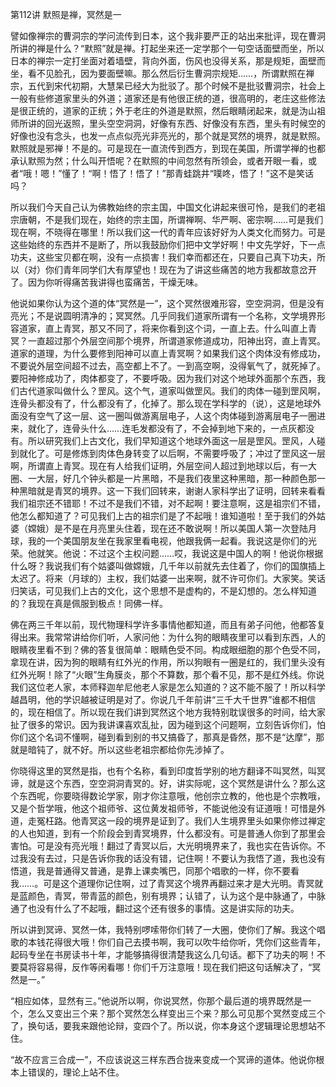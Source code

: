 第112讲 默照是禅，冥然是一

譬如像禅宗的曹洞宗的学问流传到日本，这个我非要严正的站出来批评，现在曹洞所讲的禅是什么？“默照”就是禅。打起坐来还一定学那个一句空话面壁而坐，所以日本的禅宗一定打坐面对着墙壁，背向外面，伤风也没得关系，那是规矩，面壁而坐，看不见脸孔，因为要面壁嘛。那么然后衍生曹洞宗规矩……，所谓默照在禅宗，五代到宋代初期，大慧杲已经大为批驳了。那个时候不是批驳曹洞宗，社会上一般有些修道家里头的外道；道家还是有他很正统的道，很高明的，老庄这些修法是很正统的，道家的正统；外于老庄的外道是默照，然后眼睛闭起来，就是沩山祖师所讲的回光返照，里头空空洞洞，好像有东西、好像没有东西，里头有时候空的好像也没有念头，也发一点点似亮光非亮光的，那个就是冥然的境界，就是默照。默照就是邪禅！不是的。可是现在一直流传到西方，到现在美国，所谓学禅的也都承认默照为然；什么叫开悟呢？在默照的中间忽然有所领会，或者开眼一看，或者“哦！嗯！”懂了！“啊！悟了！悟了！”那青蛙跳井“噗咚，悟了！”这不是笑话吗？

所以我们今天自己认为佛教始终的宗主国，中国文化讲起来很可怜，是我们的老祖宗唐朝，不是我们现在，始终的宗主国，所谓禅啊、华严啊、密宗啊……可是我们现在啊，不晓得在哪里！所以我们这一代的青年应该好好为人类文化而努力。可是这些始终的东西并不是断了，所以我鼓励你们把中文学好啊！中文先学好，下一点功夫，这些宝贝都在啊，没有一点损害！我们幸而都还在，只要自己真下功夫，所以（对）你们青年同学们大有厚望也！现在为了讲这些痛苦的地方我都故意岔开了。因为你听得痛苦我讲得也蛮痛苦，干燥无味。

他说如果你认为这个道的体“冥然是一”，这个冥然很难形容，空空洞洞，但是没有亮光；不是说圆明清净的；冥冥然。几乎同我们道家所谓有一个名称，文学境界形容道家，直上青冥，那又不同了，将来你看到这个词，一直上去。什么叫直上青冥？一直超过那个外层空间那个境界，所谓道家修道成功，阳神出窍，直上青冥。道家的道理，为什么要修到阳神可以直上青冥啊？如果我们这个肉体没有修成功，不要说外层空间超不过去，高空都上不了。一到高空啊，没得氧气了，就死掉了。要阳神修成功了，肉体都变了，不要呼吸。因为我们对这个地球外面那个东西，我们古代道家叫做什么？罡风。这个气，道家叫做罡风。我们的肉体一碰到罡风啊，连骨头都没有了，什么都没有了，化掉了。那么现在学科学的（说），这是地球外面没有空气了这一层、这一圈叫做游离层电子，人这个肉体碰到游离层电子一圈进来，就化了，连骨头什么……连毛发都没有了，不会掉到地下来的，一点灰都没有。所以研究我们上古文化，我们早知道这个地球外面这一层是罡风。罡风，人碰到就化了。可是修炼到肉体色身转变了以后啊，不需要呼吸了；冲过了罡风这一层啊，所谓直上青冥。现在有人给我们证明，外层空间人超过到地球以后，有一大圈、一大层，好几个钟头都是一片黑暗，不是我们夜里这种黑暗，那一种颜色那一种黑暗就是青冥的境界。这一下我们回转来，谢谢人家科学出了证明，回转来看看我们祖宗还不错耶！不过不是我们不错，对不起啊！要注意啊，这是祖宗们不错，他怎么都知道了？可见我们上古的祖宗们是了不起哦！谁知道啦！至于我们的外姑婆（嫦娥）是不是在月亮里头住着，现在还不敢说啊！所以美国人第一次登陆月球，我的一个美国朋友坐在我家里看电视，他跟我俩一起看。我说这是你们的光荣。他就笑。他说：不过这个主权问题……哎，我说这是中国人的啊！他说你根据什么呀？我说我们有个姑婆叫做嫦娥，几千年以前就先去住着了，你们的国旗插上太迟了。将来（月球的）主权，我们姑婆一出来啊，就不许可你们。大家笑。笑话归笑话，可见我们上古的文化，这个思想不是虚构的，不是幻想的。怎么样知道的？我现在真是佩服到极点！同佛一样。

佛在两三千年以前，现代物理科学许多事情他都知道，而且有弟子问他，他都答复得出来。我常常讲给你们听，人家问他：为什么狗的眼睛夜里可以看到东西，人的眼睛夜里看不到？佛的答复很简单：眼睛色受不同。构成眼细胞的那个色受不同，拿现在讲，因为狗的眼睛有红外光的作用，所以狗眼有一圈是红的，我们里头没有红外光啊！除了“火眼”生角膜炎，那个不算数，那个看不见，那不是红外线。你说我们这位老人家，本师释迦牟尼他老人家是怎么知道的？这不能不服了！所以科学越昌明，他的学识越被证明是对了。你说几千年前讲“三千大千世界”谁都不相信的，现在相信了。所以现在我们讲到冥然这个地方我特别耽误很多的时间，给大家扯了很多的常识。因为我讲课喜欢乱扯，因为碰到这个问题啊，立刻告诉你们，怕你们这个名词不懂啊，碰到看到别的书又搞昏了，那真是昏然，那不是“达摩”，那就是暗钝了，就不好。所以这些老祖宗都给你先涉掉了。

你晓得这里的冥然是指，也有个名称，看到印度哲学别的地方翻译不叫冥然，叫冥谛，就是这个东西，空空洞洞青冥的。好，讲实际呢，这个冥然是讲什么？那么这个东西呢，你要晓得数论学家，刚才你注意哦，他创宗立教的，他也是个宗教哦，又是个哲学哦，他这个祖师爷、这位黄发祖师爷，不能说他没有证道哦！可惜是外道，走冤枉路。他青冥这一段的境界是证到了。我们人生境界里头如果你修过禅定的人也知道，到有一个阶段会到青冥境界，什么都没有。可是普通人你到了那里会害怕。可是没有亮光哦！翻过了青冥以后，大光明境界来了，我也实在告诉你。不过我没有去过，只是告诉你我的话没有错，记住啊！不要认为我悟了道，我也没有悟道，我是普通得又普通，是靠上课卖嘴巴，同那个唱歌的一样，你不要看我……。可是这个道理你记住啊，过了青冥这个境界再翻过来才是大光明。青冥就是蓝颜色，青冥，带青蓝的颜色，别有境界；认错了，认为这个是中脉通了，中脉通了也没有什么了不起哦，翻过这个还有很多的事情。这是讲实际的功夫。

所以讲到冥谛、冥然一体，我特别啰嗦带你们转了一大圈，使你们了解。我这个唱歌的本钱花得很大哦！你们自己去摸书啊，我可以吹牛给你听，凭你们这些青年，起码专坐在书房读书十年，才能够搞得很清楚我这么几句话。都下了功夫的啊！不要莫将容易得，反作等闲看哪！你们千万注意哦！现在我们把这句话解决了，“冥然是一。”

“相应如体，显然有三。”他说所以啊，你说冥然，你那个最后道的境界既然是一个，怎么又变出三个来？那个冥然怎么样变出三个来？那么可见那个冥然变成三个了，换句话，要我来跟他论辩，变四个了。所以说，你本身这个逻辑理论思想站不住。

“故不应言三合成一”，不应该说这三样东西合拢来变成一个冥谛的道体。他说你根本上错误的，理论上站不住。
